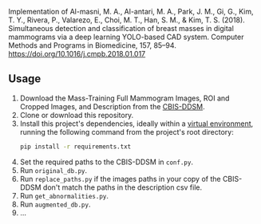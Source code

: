 Implementation of Al-masni, M. A., Al-antari, M. A., Park, J. M., Gi, G., Kim, T. Y., Rivera, P., Valarezo, E., Choi, M. T., Han, S. M., & Kim, T. S. (2018). Simultaneous detection and classification of breast masses in digital mammograms via a deep learning YOLO-based CAD system. Computer Methods and Programs in Biomedicine, 157, 85–94. https://doi.org/10.1016/j.cmpb.2018.01.017

## Usage

1. Download the Mass-Training Full Mammogram Images, ROI and Cropped Images, and Description from the [CBIS-DDSM](https://wiki.cancerimagingarchive.net/display/Public/CBIS-DDSM#5e40bd1f79d64f04b40cac57ceca9272).
2. Clone or download this repository.
3. Install this project's dependencies, ideally within a [virtual environment](https://virtualenv.pypa.io/en/latest/), running the following command from the project's root directory:
    ````cmd
    pip install -r requirements.txt
    ````
4. Set the required paths to the CBIS-DDSM in `conf.py`.
5. Run `original_db.py`.
6. Run `replace_paths.py` if the images paths in your copy of the CBIS-DDSM don't match the paths in the description csv file.
7. Run `get_abnormalities.py`.
8. Run `augmented_db.py`.
9. ...
